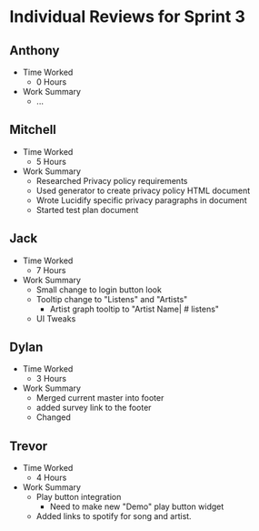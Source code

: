 # Individual Reviews for Sprint 3

## Anthony

- Time Worked
    - 0 Hours
- Work Summary
    - ...

## Mitchell

- Time Worked
    - 5 Hours
- Work Summary
    - Researched Privacy policy requirements
    - Used generator to create privacy policy HTML document
    - Wrote Lucidify specific privacy paragraphs in document
    - Started test plan document

## Jack

- Time Worked
    - 7 Hours
- Work Summary
    - Small change to login button look
    - Tooltip change to "Listens" and "Artists"
        - Artist graph tooltip to "Artist Name| # listens"
    - UI Tweaks

## Dylan

- Time Worked
    - 3 Hours
- Work Summary
    - Merged current master into footer
    - added survey link to the footer
    - Changed

## Trevor

- Time Worked
    - 4 Hours
- Work Summary
    - Play button integration
        - Need to make new "Demo" play button widget
    - Added links to spotify for song and artist.